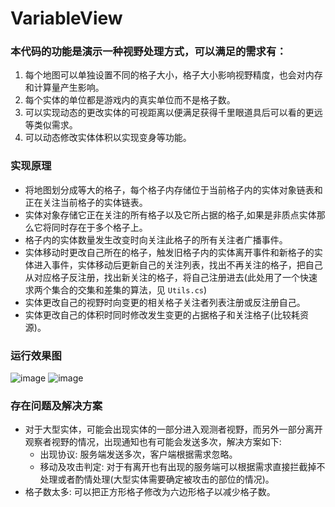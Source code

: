 # VariableView
### 本代码的功能是演示一种视野处理方式，可以满足的需求有：
1. 每个地图可以单独设置不同的格子大小，格子大小影响视野精度，也会对内存和计算量产生影响。
2. 每个实体的单位都是游戏内的真实单位而不是格子数。
3. 可以实现动态的更改实体的可视距离以便满足获得千里眼道具后可以看的更远等类似需求。
4. 可以动态修改实体体积以实现变身等功能。

### 实现原理
* 将地图划分成等大的格子，每个格子内存储位于当前格子内的实体对象链表和正在关注当前格子的实体链表。
* 实体对象存储它正在关注的所有格子以及它所占据的格子,如果是非质点实体那么它将同时存在于多个格子上。
* 格子内的实体数量发生改变时向关注此格子的所有关注者广播事件。
* 实体移动时更改自己所在的格子，触发旧格子内的实体离开事件和新格子的实体进入事件，实体移动后更新自己的关注列表，找出不再关注的格子，把自己从对应格子反注册，找出新关注的格子，将自己注册进去(此处用了一个快速求两个集合的交集和差集的算法，见 `Utils.cs`)
* 实体更改自己的视野时向变更的相关格子关注者列表注册或反注册自己。
* 实体更改自己的体积时同时修改发生变更的占据格子和关注格子(比较耗资源)。

### 运行效果图
![image](https://github.com/easy66/VariableView/blob/master/Code.png)
![image](https://github.com/easy66/VariableView/blob/master/Result.png)

### 存在问题及解决方案
* 对于大型实体，可能会出现实体的一部分进入观测者视野，而另外一部分离开观察者视野的情况，出现通知也有可能会发送多次，解决方案如下:
	* 出现协议: 服务端发送多次，客户端根据需求忽略。
	* 移动及攻击判定: 对于有离开也有出现的服务端可以根据需求直接拦截掉不处理或者酌情处理(大型实体需要确定被攻击的部位的情况)。
* 格子数太多: 可以把正方形格子修改为六边形格子以减少格子数。